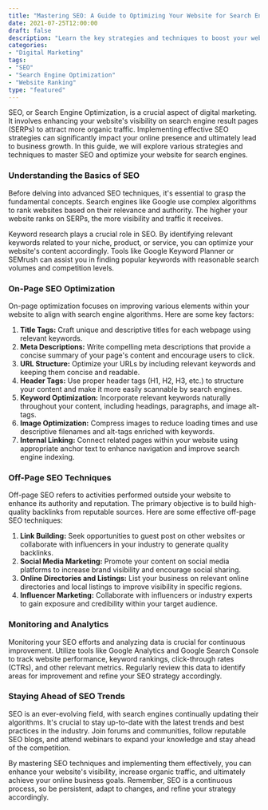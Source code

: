 ```yaml
--- 
title: "Mastering SEO: A Guide to Optimizing Your Website for Search Engines" 
date: 2021-07-25T12:00:00 
draft: false 
description: "Learn the key strategies and techniques to boost your website's visibility and drive organic traffic through effective SEO." 
categories: 
- "Digital Marketing" 
tags: 
- "SEO" 
- "Search Engine Optimization" 
- "Website Ranking" 
type: "featured" 
--- 
```


SEO, or Search Engine Optimization, is a crucial aspect of digital marketing. It involves enhancing your website's visibility on search engine result pages (SERPs) to attract more organic traffic. Implementing effective SEO strategies can significantly impact your online presence and ultimately lead to business growth. In this guide, we will explore various strategies and techniques to master SEO and optimize your website for search engines.

### Understanding the Basics of SEO

Before delving into advanced SEO techniques, it's essential to grasp the fundamental concepts. Search engines like Google use complex algorithms to rank websites based on their relevance and authority. The higher your website ranks on SERPs, the more visibility and traffic it receives.

Keyword research plays a crucial role in SEO. By identifying relevant keywords related to your niche, product, or service, you can optimize your website's content accordingly. Tools like Google Keyword Planner or SEMrush can assist you in finding popular keywords with reasonable search volumes and competition levels.

### On-Page SEO Optimization

On-page optimization focuses on improving various elements within your website to align with search engine algorithms. Here are some key factors:

1. **Title Tags:** Craft unique and descriptive titles for each webpage using relevant keywords.
2. **Meta Descriptions:** Write compelling meta descriptions that provide a concise summary of your page's content and encourage users to click.
3. **URL Structure:** Optimize your URLs by including relevant keywords and keeping them concise and readable.
4. **Header Tags:** Use proper header tags (H1, H2, H3, etc.) to structure your content and make it more easily scannable by search engines.
5. **Keyword Optimization:** Incorporate relevant keywords naturally throughout your content, including headings, paragraphs, and image alt-tags.
6. **Image Optimization:** Compress images to reduce loading times and use descriptive filenames and alt-tags enriched with keywords.
7. **Internal Linking:** Connect related pages within your website using appropriate anchor text to enhance navigation and improve search engine indexing.

### Off-Page SEO Techniques

Off-page SEO refers to activities performed outside your website to enhance its authority and reputation. The primary objective is to build high-quality backlinks from reputable sources. Here are some effective off-page SEO techniques:

1. **Link Building:** Seek opportunities to guest post on other websites or collaborate with influencers in your industry to generate quality backlinks.
2. **Social Media Marketing:** Promote your content on social media platforms to increase brand visibility and encourage social sharing.
3. **Online Directories and Listings:** List your business on relevant online directories and local listings to improve visibility in specific regions.
4. **Influencer Marketing:** Collaborate with influencers or industry experts to gain exposure and credibility within your target audience.

### Monitoring and Analytics

Monitoring your SEO efforts and analyzing data is crucial for continuous improvement. Utilize tools like Google Analytics and Google Search Console to track website performance, keyword rankings, click-through rates (CTRs), and other relevant metrics. Regularly review this data to identify areas for improvement and refine your SEO strategy accordingly.

### Staying Ahead of SEO Trends

SEO is an ever-evolving field, with search engines continually updating their algorithms. It's crucial to stay up-to-date with the latest trends and best practices in the industry. Join forums and communities, follow reputable SEO blogs, and attend webinars to expand your knowledge and stay ahead of the competition.

By mastering SEO techniques and implementing them effectively, you can enhance your website's visibility, increase organic traffic, and ultimately achieve your online business goals. Remember, SEO is a continuous process, so be persistent, adapt to changes, and refine your strategy accordingly.
